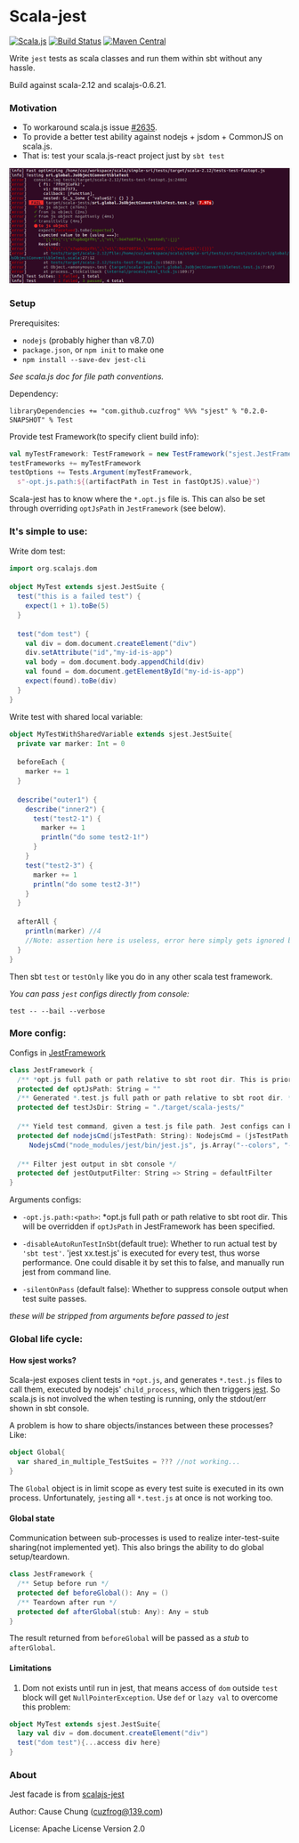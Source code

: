 # Scala-jest
[![Scala.js](https://www.scala-js.org/assets/badges/scalajs-0.6.17.svg)](https://www.scala-js.org)
[![Build Status](https://travis-ci.org/cuzfrog/scala-jest.svg?branch=master)](https://travis-ci.org/cuzfrog/scala-jest)
[![Maven Central](https://maven-badges.herokuapp.com/maven-central/com.github.cuzfrog/sjest_sjs0.6_2.12/badge.svg)](https://search.maven.org/#search%7Cga%7C1%7Csjest)

Write `jest` tests as scala classes and run them within sbt without any hassle.

Build against scala-2.12 and scalajs-0.6.21.

### Motivation
* To workaround scala.js issue [#2635](https://github.com/scala-js/scala-js/issues/2635).
* To provide a better test ability against nodejs + jsdom + CommonJS on scala.js.
* That is: test your scala.js-react project just by `sbt test`

![scala-jest-demo.png](demo-pic/scala-jest-demo.png)

### Setup

Prerequisites:

* `nodejs` (probably higher than v8.7.0) 
* `package.json`, or `npm init` to make one
* `npm install --save-dev jest-cli`

_See scala.js doc for file path conventions._

Dependency:

    libraryDependencies += "com.github.cuzfrog" %%% "sjest" % "0.2.0-SNAPSHOT" % Test

Provide test Framework(to specify client build info):
```scala
val myTestFramework: TestFramework = new TestFramework("sjest.JestFramework")
testFrameworks += myTestFramework
testOptions += Tests.Argument(myTestFramework,
  s"-opt.js.path:${(artifactPath in Test in fastOptJS).value}")
```
Scala-jest has to know where the `*.opt.js` file is.
This can also be set through overriding `optJsPath` in `JestFramework` (see below).

### It's simple to use:

Write dom test:

```scala
import org.scalajs.dom

object MyTest extends sjest.JestSuite {
  test("this is a failed test") {
    expect(1 + 1).toBe(5)
  }

  test("dom test") {
    val div = dom.document.createElement("div")
    div.setAttribute("id","my-id-is-app")
    val body = dom.document.body.appendChild(div)
    val found = dom.document.getElementById("my-id-is-app")
    expect(found).toBe(div)
  }
}
```

Write test with shared local variable:

```scala
object MyTestWithSharedVariable extends sjest.JestSuite{
  private var marker: Int = 0

  beforeEach {
    marker += 1
  }
  
  describe("outer1") {
    describe("inner2") {
      test("test2-1") {
        marker += 1
        println("do some test2-1!")
      }
    }
    test("test2-3") {
      marker += 1
      println("do some test2-3!")
    }
  }
    
  afterAll {
    println(marker) //4
    //Note: assertion here is useless, error here simply gets ignored by jest.
  }
}
```

Then sbt `test` or `testOnly` like you do in any other scala test framework.

_You can pass `jest` configs directly from console:_

    test -- --bail --verbose

### More config:

Configs in [JestFramework](src/main/scala/sjest/JestFramework.scala)
```scala
class JestFramework {
  /** *opt.js full path or path relative to sbt root dir. This is prior to args */
  protected def optJsPath: String = ""
  /** Generated *.test.js full path or path relative to sbt root dir. */
  protected def testJsDir: String = "./target/scala-jests/"

  /** Yield test command, given a test.js file path. Jest configs can be put here. */
  protected def nodejsCmd(jsTestPath: String): NodejsCmd = (jsTestPath: String) =>
     NodejsCmd("node_modules/jest/bin/jest.js", js.Array("--colors", "--bail", jsTestPath))
  
  /** Filter jest output in sbt console */
  protected def jestOutputFilter: String => String = defaultFilter
}
```

Arguments configs:

* `-opt.js.path:<path>`: *opt.js full path or path relative to sbt root dir.
This will be overridden if `optJsPath` in JestFramework has been specified.

* `-disableAutoRunTestInSbt`(default true): Whether to run actual test by `'sbt test'`.
'jest xx.test.js' is executed for every test, thus worse performance.
One could disable it by set this to false, and manually run jest from command line.

* `-silentOnPass` (default false): Whether to suppress console output when test suite passes.

_these will be stripped from arguments before passed to jest_

### Global life cycle:

#### How sjest works?
Scala-jest exposes client tests in `*opt.js`, and generates `*.test.js` files to call them,
executed by nodejs' `child_process`, which then triggers [jest](https://facebook.github.io/jest).
So scala.js is not involved the when testing is running, only the stdout/err shown in sbt console.

A problem is how to share objects/instances between these processes? Like:
```scala
object Global{
  var shared_in_multiple_TestSuites = ??? //not working...
}
```
The `Global` object is in limit scope as every test suite is executed in its own process.
Unfortunately, `jest`ing all `*.test.js` at once is not working too.

#### Global state

Communication between sub-processes is used to realize inter-test-suite sharing(not implemented yet).
This also brings the ability to do global setup/teardown.
```scala
class JestFramework {
  /** Setup before run */
  protected def beforeGlobal(): Any = ()
  /** Teardown after run */
  protected def afterGlobal(stub: Any): Any = stub
}
```
The result returned from `beforeGlobal` will be passed as a _stub_ to `afterGlobal`.
 
#### Limitations

1. Dom not exists until run in jest,
 that means access of `dom` outside `test` block will get `NullPointerException`.
 Use `def` or `lazy val` to overcome this problem:
```scala
object MyTest extends sjest.JestSuite{
  lazy val div = dom.document.createElement("div")
  test("dom test"){...access div here}
}
```

### About

Jest facade is from [scalajs-jest](https://github.com/scalajs-jest/core)
 
Author: Cause Chung (cuzfrog@139.com)
 
License: Apache License Version 2.0
